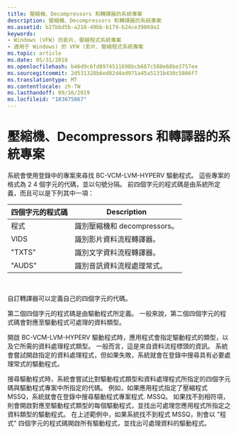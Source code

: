 ```yaml
---
title: 壓縮機、Decompressors 和轉譯器的系統專案
description: 壓縮機、Decompressors 和轉譯器的系統專案
ms.assetid: b27bbd5b-a218-49bb-b179-b24ce39869a1
keywords:
- Windows (VFW) 的影片、壓縮程式系統專案
- 適用于 Windows) 的 VFW (影片、壓縮程式系統專案
ms.topic: article
ms.date: 05/31/2018
ms.openlocfilehash: b46d9c6fd8974511698bcb687c580e68be3757ee
ms.sourcegitcommit: 2d531328b6ed82d4ad971a45a5131b430c5866f7
ms.translationtype: MT
ms.contentlocale: zh-TW
ms.lasthandoff: 09/16/2019
ms.locfileid: "103675067"
---
```

# <a name="system-entries-for-compressors-decompressors-and-renderers"></a>壓縮機、Decompressors 和轉譯器的系統專案

系統會使用登錄中的專案來尋找 BC-VCM-LVM-HYPERV 驅動程式。 這些專案的格式為 2 4 個字元的代碼，並以句號分隔。 前四個字元的程式碼是由系統所定義，而且可以是下列其中一項：



| 四個字元的程式碼 | Description                               |
|---------------------|-------------------------------------------|
| 程式              | 識別壓縮機和 decompressors。 |
| VIDS              | 識別影片資料流程轉譯器。        |
| "TXTS"              | 識別文字資料流程轉譯器。         |
| "AUDS"              | 識別音訊資料流程處理常式。         |



 

自訂轉譯器可以定義自己的四個字元的代碼。

第二個四個字元的程式碼是由驅動程式所定義。 一般來說，第二個四個字元的程式碼會對應至驅動程式可處理的資料類型。

開啟 BC-VCM-LVM-HYPERV 驅動程式時，應用程式會指定驅動程式的類型，以及它所需的資料處理程式類型。 一般而言，這是來自資料流程標頭的資訊。 系統會嘗試開啟指定的資料處理程式，但如果失敗，系統就會在登錄中搜尋具有必要處理常式的驅動程式。

搜尋驅動程式時，系統會嘗試比對驅動程式類型和資料處理程式所指定的四個字元碼與驅動程式專案中所指定的代碼。 例如，如果應用程式指定了壓縮程式 MSSQ，系統就會在登錄中搜尋驅動程式專案程式. MSSQ。 如果找不到相符項，則會開啟對應至驅動程式類型的每個驅動程式，並找出可處理您應用程式所指定之資料類型的驅動程式。 在上述範例中，如果系統找不到程式 MSSQ，則會以 "程式" 四個字元的程式碼開啟所有驅動程式，並找出可處理資料的驅動程式。

 

 




